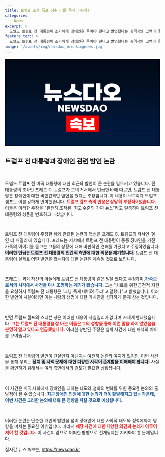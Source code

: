 ```yaml
---
title: 트럼프 조카 폭로 삼촌 아들 죽게 놔두라!
categories:
  - News
excerpt: >
  도널드 트럼프 전 대통령이 조카에게 장애인은 죽어야 한다고 발언했다는 충격적인 고백이 등장! 뉴욕타임스 보도를 두고 트럼프 캠프는 가짜 뉴스라고 반박하며 논란이 커지고 있다. 클릭해 진실을 확인하세요!
feature_text: >
  도널드 트럼프 전 대통령이 조카에게 장애인은 죽어야 한다고 발언했다는 충격적인 고백이 등장! 뉴욕타임스 보도를 두고 트럼프 캠프는 가짜 뉴스라고 반박하며 논란이 커지고 있다. 클릭해 진실을 확인하세요!
image: '/assets/img/newsdao_breakingnews.jpg'
---
```


<p><img src="/assets/img/newsdao_breakingnews.jpg" alt="flaretime 속보" /></p>

<h2 data-ke-size="size26">트럼프 전 대통령과 장애인 관련 발언 논란</h2>

<p data-ke-size="size16">&nbsp;</p>

<p>도널드 트럼프 전 미국 대통령에 대한 최근의 발언이 큰 논란을 일으키고 있습니다. 전 대통령의 조카인 프레드 C. 트럼프가 그의 저서에서 언급한 바에 따르면, 트럼프 전 대통령은 장애인에 대한 비인간적인 발언을 했다는 주장입니다. 이 내용이 보도되자 트럼프 캠프는 이를 강하게 반박했습니다. <b><span style="color: #ee2323;">트럼프 캠프 측의 반응은 상당히 부정적이었습니다.</span></b> 이들은 이러한 주장을 "완전히 조작된, 최고 수준의 가짜 뉴스"라고 일축하며 트럼프 전 대통령의 성품을 변호하고 나섰습니다.</p>

<p data-ke-size="size16">&nbsp;</p>

<p>트럼프 전 대통령이 주장한 바와 관련된 논란의 핵심은 프레드 C. 트럼프의 저서인 ‘올 인 더 패밀리’에 있습니다. 프레드는 저서에서 트럼프 전 대통령이 중증 장애인을 가진 가족의 이야기를 듣고는 그들의 상황에 대해 비판적인 견해를 가졌다고 주장하였습니다. <b><span style="background-color: #21538527;">이러한 언급은 트럼프 전 대통령의 인간적 측면에 대한 의문을 제기합니다.</span></b> 트럼프 전 대통령이 실제로 어떤 발언을 했는지에 대한 논란은 계속될 것으로 보입니다.</p>

<p data-ke-size="size16">&nbsp;</p>

<p>프레드는 과거 자신의 아들에게 트럼프 전 대통령이 같은 말을 했다고 주장하며,<b><span style="color: #1a5490;">가족으로서의 시각에서 사건을 다시 조명하는 계기가 됐습니다.</span></b> 그는 "치료를 위한 금전적 지원을 요청하자 트럼프 전 대통령은 '그냥 죽게 내버려 두라'고 말했다"고 밝혔습니다. 이러한 발언이 사실이라면 이는 사람의 생명에 대한 가치관을 심각하게 문제 삼는 것입니다. </p>

<p data-ke-size="size16">&nbsp;</p>

<p>반면 트럼프 캠프의 스티븐 청은 이러한 내용이 사실일리가 없다며 거세게 반대했습니다. <b><span style="color: #ee2323;">그는 트럼프 전 대통령을 잘 아는 이들은 그의 성향을 통해 이런 말을 하지 않았음을 분명히 알고 있다고 언급했습니다.</span></b> 이러한 상반된 주장은 실제 사건에 대한 해석의 차이를 보여줍니다. </p>

<p data-ke-size="size16">&nbsp;</p>

<p>트럼프 전 대통령의 발언이 진실인지 아닌지는 여전히 논란의 여지가 있지만, 이번 사건을 통해 우리는 <b><span style="background-color: #21538527;">정치 및 사회 문제에 대한 다양한 시각이 존재함을 이해해야 합니다.</span></b> 사실을 확인하기 위해서는 여러 측면에서의 검토가 필요한 상황입니다. </p>

<p data-ke-size="size16">&nbsp;</p>

<p>이 사건은 미국 사회에서 장애인을 대하는 태도와 철학의 변화를 위한 중요한 논의의 출발점이 될 수 있습니다. <b><span style="color: #1a5490;">최근 장애인 인권에 대한 논의가 더욱 활발해지고 있는 가운데, 이번 사건은 그러한 논의에 더욱 큰 영향을 미칠 것으로 예상됩니다.</span></b> </p>

<p data-ke-size="size16">&nbsp;</p>

<p>이러한 논란은 단순한 개인의 발언을 넘어 장애인에 대한 사회적 태도와 정책에까지 영향을 미치는 중요한 이슈입니다. 따라서 <b><span style="color: #ee2323;">해당 사건에 대한 다양한 의견과 논의가 이루어져야 할 것입니다.</span></b> 이 사건이 앞으로 어떠한 방향으로 전개될지는 지켜봐야 할 문제입니다.</p>
실시간 뉴스 속보는, <a href="https://newsdao.kr" rel="dofollow">https://newsdao.kr</a>


